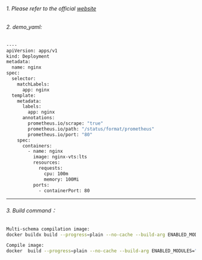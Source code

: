 ###### 1. Please refer to the official [website](https://github.com/nginxinc/docker-nginx/blob/master/modules/README.md)


###### 2. demo_yaml:
```bash
----
apiVersion: apps/v1
kind: Deployment
metadata:
  name: nginx
spec:
  selector:
    matchLabels:
      app: nginx
  template:
    metadata:
      labels:
        app: nginx
      annotations:
        prometheus.io/scrape: "true"
        prometheus.io/path: "/status/format/prometheus"
        prometheus.io/port: "80"
    spec:
      containers:
        - name: nginx
          image: nginx-vts:lts
          resources:
            requests:
              cpu: 100m
              memory: 100Mi
          ports:
            - containerPort: 80
```
---------
###### 3. Build command：
```bash
Multi-schema compilation image:
docker buildx build --progress=plain --no-cache --build-arg ENABLED_MODULES="cachepurge"  --platform=linux/arm64,linux/amd64 -t nginx-vts:lts . --push
```
```bash
Compile image:
docker  build --progress=plain --no-cache --build-arg ENABLED_MODULES="cachepurge"  -t nginx-vts:lts . 
```

